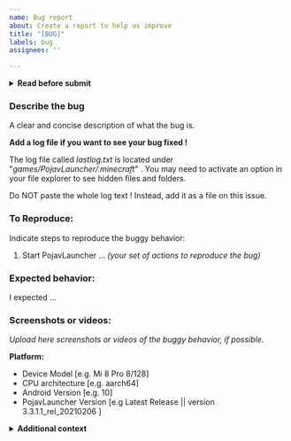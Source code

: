 ```yaml
---
name: Bug report
about: Create a report to help us improve
title: "[BUG]"
labels: bug
assignees: ''

---
```


<!--
If you don't fill in this template, this issue will be marked as invalid and closed.
-->

<details> <summary><b>Read before submit</b></summary>
<br>
- Make sure there was not duplicated issues.<br>
- Make sure you have filled this issue template, or this will get rejected.
</details>

### Describe the bug
A clear and concise description of what the bug is.

**Add a log file if you want to see your bug fixed !**

The log file called *lastlog.txt* is located under "*games/PojavLauncher/.minecraft*" .
You may need to activate an option in your file explorer to see hidden files and folders.

Do NOT paste the whole log text ! Instead, add it as a file on this issue.

### To Reproduce:
Indicate steps to reproduce the buggy behavior:

1. Start PojavLauncher
... *(your set of actions to reproduce the bug)*

### Expected behavior:
I expected ...

### Screenshots or videos:
*Upload here screenshots or videos of the buggy behavior, if possible.*

**Platform:**
 - Device Model [e.g. Mi 8 Pro 8/128]
 - CPU architecture [e.g. aarch64] 
 - Android Version [e.g. 10]
 - PojavLauncher Version [e.g Latest Release || version 3.3.1.1_rel_20210206 ]


<details> <summary><b>Additional context</b></summary>
<br>
<pre>
Add any other context about the problem here.
</pre>
</details>
